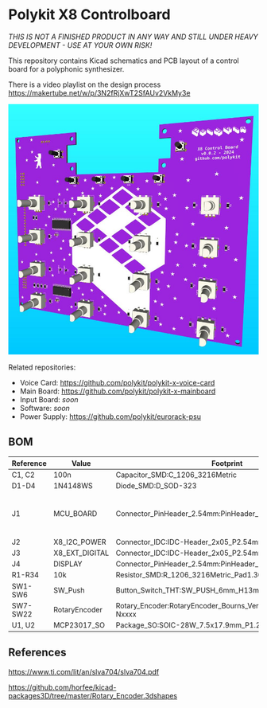 # Polykit X8 Controlboard

_THIS IS NOT A FINISHED PRODUCT IN ANY WAY AND STILL UNDER HEAVY DEVELOPMENT - USE AT YOUR OWN RISK!_

This repository contains Kicad schematics and PCB layout of a control board for a polyphonic synthesizer.

There is a video playlist on the design process https://makertube.net/w/p/3N2fRjXwT2SfAUv2VkMy3e

![Polykit X8 Main Board Rendering](polykit-x-controlboard-rendering.jpg)

Related repositories:

* Voice Card: https://github.com/polykit/polykit-x-voice-card
* Main Board: https://github.com/polykit/polykit-x-mainboard
* Input Board: _soon_
* Software: _soon_
* Power Supply: https://github.com/polykit/eurorack-psu

## BOM
|Reference|Value         |Footprint                                                      |Comment                               |Qty|
|---------|--------------|---------------------------------------------------------------|--------------------------------------|---|
|C1, C2   |100n          |Capacitor_SMD:C_1206_3216Metric                                |                                      |2  |
|D1-D4    |1N4148WS      |Diode_SMD:D_SOD-323                                            |                                      |4  |
|J1       |MCU_BOARD     |Connector_PinHeader_2.54mm:PinHeader_1x16_P2.54mm_Vertical     |optional, when used as MIDI controller|1  |
|J2       |X8_I2C_POWER  |Connector_IDC:IDC-Header_2x05_P2.54mm_Vertical                 |                                      |1  |
|J3       |X8_EXT_DIGITAL|Connector_IDC:IDC-Header_2x05_P2.54mm_Vertical                 |                                      |1  |
|J4       |DISPLAY       |Connector_PinHeader_2.54mm:PinHeader_1x04_P2.54mm_Vertical     |                                      |1  |
|R1-R34   |10k           |Resistor_SMD:R_1206_3216Metric_Pad1.30x1.75mm_HandSolder       |                                      |34 |
|SW1-SW6  |SW_Push       |Button_Switch_THT:SW_PUSH_6mm_H13mm                            |                                      |6  |
|SW7-SW22 |RotaryEncoder |Rotary_Encoder:RotaryEncoder_Bourns_Vertical_PEC12R-3xxxF-Nxxxx|without switch                        |16 |
|U1, U2   |MCP23017_SO   |Package_SO:SOIC-28W_7.5x17.9mm_P1.27mm                         |                                      |2  |

## References

https://www.ti.com/lit/an/slva704/slva704.pdf

https://github.com/horfee/kicad-packages3D/tree/master/Rotary_Encoder.3dshapes
